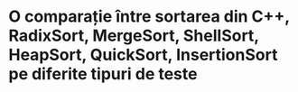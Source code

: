 # O comparație între sortarea din C++, RadixSort, MergeSort, ShellSort, HeapSort, QuickSort, InsertionSort pe diferite tipuri de teste
